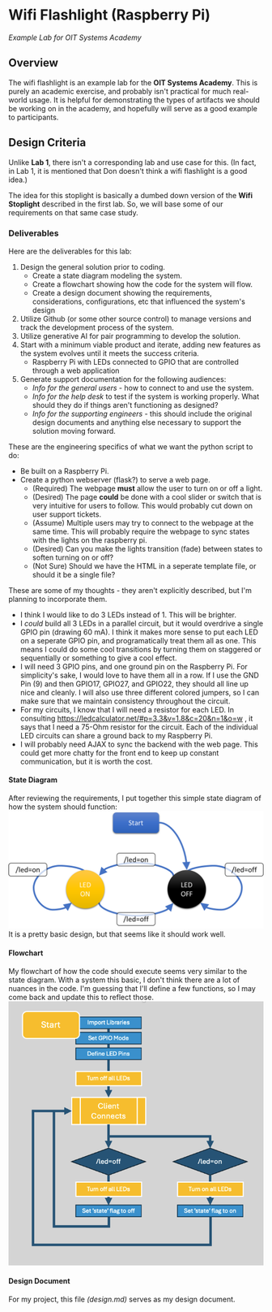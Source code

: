 # Wifi Flashlight (Raspberry Pi)
*Example Lab for OIT Systems Academy*

## Overview ##
The wifi flashlight is an example lab for the **OIT Systems Academy**. This is purely an academic exercise, and probably isn't practical for much real-world usage. It is helpful for demonstrating the types of artifacts we should be working on in the academy, and hopefully will serve as a good example to participants.

## Design Criteria ##
Unlike **Lab 1**, there isn't a corresponding lab and use case for this. (In fact, in Lab 1, it is mentioned that Don doesn't think a wifi flashlight is a good idea.)

The idea for this stoplight is basically a dumbed down version of the **Wifi Stoplight** described in the first lab. So, we will base some of our requirements on that same case study.

### Deliverables ###
Here are the deliverables for this lab:
1. Design the general solution prior to coding.
    - Create a state diagram modeling the system.
    - Create a flowchart showing how the code for the system will flow.
    - Create a design document showing the requirements, considerations, configurations, etc that influenced the system's design
2. Utilize Github (or some other source control) to manage versions and track the development process of the system.
3. Utilize generative AI for pair programming to develop the solution.
4. Start with a minimum viable product and iterate, adding new features as the system evolves until it meets the success criteria.
    - Raspberry Pi with LEDs connected to GPIO that are controlled through a web application
5. Generate support documentation for the following audiences:
    - *Info for the general users* - how to connect to and use the system.
    - *Info for the help desk* to test if the system is working properly. What should they do if things aren't functioning as designed?
    - *Info for the supporting engineers* - this should include the original design documents and anything else necessary to support the solution moving forward. 

These are the engineering specifics of what we want the python script to do:
- Be built on a Raspberry Pi.
- Create a python webserver (flask?) to serve a web page.
    - (Required) The webpage **must** allow the user to turn on or off a light.
    - (Desired) The page **could** be done with a cool slider or switch that is very intuitive for users to follow. This would probably cut down on user support tickets.
    - (Assume) Multiple users may try to connect to the webpage at the same time. This will probably require the webpage to sync states with the lights on the raspberry pi.
    - (Desired) Can you make the lights transition (fade) between states to soften turning on or off?
    - (Not Sure) Should we have the HTML in a seperate template file, or should it be a single file?

These are some of my thoughts - they aren't explicitly described, but I'm planning to incorporate them.
 - I think I would like to do 3 LEDs instead of 1. This will be brighter.
 - I *could* build all 3 LEDs in a parallel circuit, but it would overdrive a single GPIO pin (drawing 60 mA). I think it makes more sense to put each LED on a seperate GPIO pin, and programatically treat them all as one. This means I could do some cool transitions by turning them on staggered or sequentially or something to give a cool effect.
 - I will need 3 GPIO pins, and one ground pin on the Raspberry Pi. For simplicity's sake, I would love to have them all in a row. If I use the GND Pin (9) and then GPIO17, GPIO27, and GPIO22, they should all line up nice and cleanly. I will also use three different colored jumpers, so I can make sure that we maintain consistency throughout the circuit.
 - For my circuits, I know that I will need a resistor for each LED. In consulting https://ledcalculator.net/#p=3.3&v=1.8&c=20&n=1&o=w , it says that I need a 75-Ohm resistor for the circuit. Each of the individual LED circuits can share a ground back to my Raspberry Pi.
- I will probably need AJAX to sync the backend with the web page. This could get more chatty for the front end to keep up constant communication, but it is worth the cost.

#### State Diagram ####
After reviewing the requirements, I put together this simple state diagram of how the system should function:
![State Diagram for Wifi Stoplight](./state_diagram.png)
It is a pretty basic design, but that seems like it should work well.

#### Flowchart ####
My flowchart of how the code should execute seems very similar to the state diagram. With a system this basic, I don't think there are a lot of nuances in the code. I'm guessing that I'll define a few functions, so I may come back and update this to reflect those.
![Flowchart Diagram for Wifi Stoplight](./flowchart.png)

#### Design Document ####
For my project, this file *(design.md)* serves as my design document.
